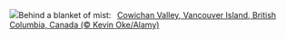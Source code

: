 ![](https://www.bing.com/th?id=OHR.MtPrevostDuncan_EN-GB2658572541_UHD.jpg&w=1000)Behind a blanket of mist:&nbsp;&ensp;[Cowichan Valley, Vancouver Island, British Columbia, Canada (© Kevin Oke/Alamy)](https://www.bing.com/th?id=OHR.MtPrevostDuncan_EN-GB2658572541_UHD.jpg)
<br><br/>
